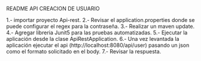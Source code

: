README
API CREACION DE USUARIO

1.- importar proyecto Api-rest.
2.- Revisar el application.properties donde se puede configurar el regex para la contraseña.
3.- Realizar un maven update.
4.- Agregar libreria Junit5 para las pruebas automatizadas.
5.- Ejecutar la aplicación desde la clase ApiRestApplication.
6.- Una vez levantada la aplicación ejecutar el api (http://localhost:8080/api/user) pasando un json como el formato solicitado en el body.
7.- Revisar la respuesta.
